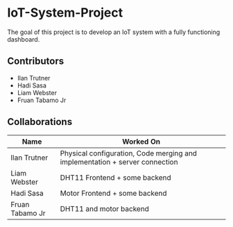 # IoT-System-Project
The goal of this project is to develop an IoT system with a fully functioning dashboard.
## Contributors
- Ilan Trutner
- Hadi Sasa
- Liam Webster
- Fruan Tabamo Jr
## Collaborations
| Name            | Worked On                                                                   |
|-----------------|-----------------------------------------------------------------------------|
| Ilan Trutner    | Physical configuration, Code merging and implementation + server connection |
| Liam Webster    | DHT11 Frontend + some backend                                               |
| Hadi Sasa       | Motor Frontend + some backend                                               |
| Fruan Tabamo Jr | DHT11 and motor backend                                                     |


